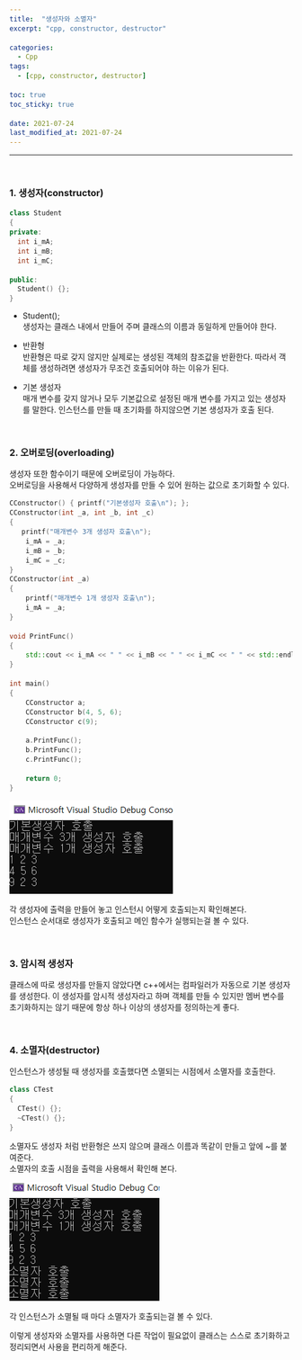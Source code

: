 ```yaml
---
title:  "생성자와 소멸자"
excerpt: "cpp, constructor, destructor"

categories:
  - Cpp
tags:
  - [cpp, constructor, destructor]

toc: true
toc_sticky: true
 
date: 2021-07-24
last_modified_at: 2021-07-24
---  
```


***
<br/>

### 1. 생성자(constructor)
```cpp
class Student
{
private:
  int i_mA;
  int i_mB;
  int i_mC;

public:
  Student() {};
}
```
* Student();  
생성자는 클래스 내에서 만들어 주며 클래스의 이름과 동일하게 만들어야 한다.  

* 반환형   
반환형은 따로 갖지 않지만 실제로는 생성된 객체의 참조값을 반환한다. 따라서 객체를 생성하려면 생성자가 무조건 호출되어야 하는 이유가 된다.

* 기본 생성자  
매개 변수를 갖지 않거나 모두 기본값으로 설정된 매개 변수를 가지고 있는 생성자를 말한다. 인스턴스를 만들 때 초기화를 하지않으면 기본 생성자가 호출 된다. 

<br/>

### 2. 오버로딩(overloading)
생성자 또한 함수이기 때문에 오버로딩이 가능하다.  
오버로딩을 사용해서 다양하게 생성자를 만들 수 있어 원하는 값으로 초기화할 수 있다.

```cpp
CConstructor() { printf("기본생성자 호출\n"); };
CConstructor(int _a, int _b, int _c)
{
   printf("매개변수 3개 생성자 호출\n");
    i_mA = _a;
    i_mB = _b;
    i_mC = _c;
}
CConstructor(int _a)
{
    printf("매개변수 1개 생성자 호출\n");
    i_mA = _a;
}

void PrintFunc()
{
    std::cout << i_mA << " " << i_mB << " " << i_mC << " " << std::endl;
}

int main()
{
    CConstructor a;
    CConstructor b(4, 5, 6);
    CConstructor c(9);

    a.PrintFunc();
    b.PrintFunc();
    c.PrintFunc();

	return 0;
}
```

![instance](/assets/images/20210724_Posting/1.png)  


각 생성자에 출력을 만들어 놓고 인스턴시 어떻게 호출되는지 확인해본다.  
인스턴스 순서대로 생성자가 호출되고 메인 함수가 실행되는걸 볼 수 있다. 

<br/>

### 3. 암시적 생성자
클래스에 따로 생성자를 만들지 않았다면 c++에서는 컴파일러가 자동으로 기본 생성자를 생성한다. 이 생성자를 암시적 생성자라고 하며 객체를 만들 수 있지만 멤버 변수를 초기화하지는 않기 때문에 항상 하나 이상의 생성자를 정의하는게 좋다.  


<br/>

### 4. 소멸자(destructor)
인스턴스가 생성될 때 생성자를 호출했다면 소멸되는 시점에서 소멸자를 호출한다. 

```cpp
class CTest
{
  CTest() {};
  ~CTest() {};
}
```

소멸자도 생성자 처럼 반환형은 쓰지 않으며 클래스 이름과 똑같이 만들고 앞에 ~를 붙여준다.  
소멸자의 호출 시점을 출력을 사용해서 확인해 본다.

![instance](/assets/images/20210724_Posting/2.png)  

각 인스턴스가 소멸될 때 마다 소멸자가 호출되는걸 볼 수 있다.

이렇게 생성자와 소멸자를 사용하면 다른 작업이 필요없이 클래스는 스스로 초기화하고 정리되면서 사용을 편리하게 해준다.